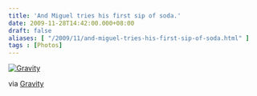 ```yaml
---
title: 'And Miguel tries his first sip of soda.'
date: 2009-11-28T14:42:00.000+08:00
draft: false
aliases: [ "/2009/11/and-miguel-tries-his-first-sip-of-soda.html" ]
tags : [Photos]
---
```


  
[![Gravity](http://jon.doblados.net/wp-content/uploads/2009/11/Gravity1.jpg.scaled10001-300x225.jpg)](http://jon.doblados.net/wp-content/uploads/2009/11/Gravity1.jpg.scaled10001.jpg)  

  

  

via [Gravity](http://mobileways.de/gravity)